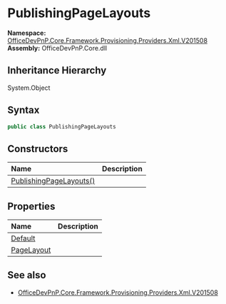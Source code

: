 # PublishingPageLayouts
  

**Namespace:** [OfficeDevPnP.Core.Framework.Provisioning.Providers.Xml.V201508](OfficeDevPnP.Core.Framework.Provisioning.Providers.Xml.V201508.md)  
**Assembly:** OfficeDevPnP.Core.dll  
## Inheritance Hierarchy
System.Object  
## Syntax
```C#
public class PublishingPageLayouts
```
## Constructors
|**Name**|**Description**|
|:-----|:-----|
| [PublishingPageLayouts()](OfficeDevPnP.Core.Framework.Provisioning.Providers.Xml.V201508.PublishingPageLayouts.ctor1.md) |  
## Properties
|**Name**|**Description**|
|:-----|:-----|
| [Default](OfficeDevPnP.Core.Framework.Provisioning.Providers.Xml.V201508.PublishingPageLayouts.Default.md) | 
| [PageLayout](OfficeDevPnP.Core.Framework.Provisioning.Providers.Xml.V201508.PublishingPageLayouts.PageLayout.md) | 
## See also
- [OfficeDevPnP.Core.Framework.Provisioning.Providers.Xml.V201508](OfficeDevPnP.Core.Framework.Provisioning.Providers.Xml.V201508.md)
